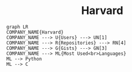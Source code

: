 <h1 align="center">Harvard</h1>

```mermaid
graph LR
COMPANY_NAME{Harvard}
COMPANY_NAME ---> U{Users} ---> UN[1]
COMPANY_NAME ---> R{Repositories} ---> RN[4]
COMPANY_NAME ---> G{Gists} ---> GN[3]
COMPANY_NAME ---> ML{Most Used<br>Languages}
ML --> Python
ML --> C
```
